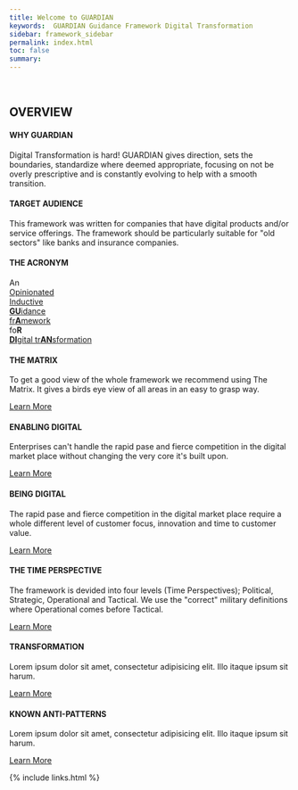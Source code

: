 ```yaml
---
title: Welcome to GUARDIAN
keywords:  GUARDIAN Guidance Framework Digital Transformation
sidebar: framework_sidebar
permalink: index.html
toc: false
summary:
---
```

<br>
<!-- Service List -->
<!-- The circle icons use Font Awesome's stacked icon classes. For more information, visit http://fontawesome.io/examples/ -->
<div class="row">
    <div class="col-lg-12">
        <h2 class="page-header">OVERVIEW</h2>
    </div>
    <div class="col-md-4">
        <div class="media">
            <div class="pull-left">
                <span class="fa-stack fa-2x">
                      <i class="fa fa-circle fa-stack-2x text-primary" style="color:#347DBE"></i>
                      <i class="fa fa-dot-circle-o fa-stack-1x fa-inverse"></i>
                </span>
            </div>
            <div class="media-body">
                <h4 class="media-heading">WHY GUARDIAN</h4>
                <p>Digital Transformation is hard! GUARDIAN gives direction, sets the boundaries, standardize where deemed appropriate, focusing on not be overly prescriptive and is constantly evolving to help with a smooth transition.</p>
            </div>
        </div>
        <div class="media">
            <div class="pull-left">
                <span class="fa-stack fa-2x">
                      <i class="fa fa-circle fa-stack-2x text-primary" style="color:#347DBE"></i>
                      <i class="fa fa-bank fa-stack-1x fa-inverse"></i>
                </span>
            </div>
            <div class="media-body">
                <h4 class="media-heading">TARGET AUDIENCE</h4>
                <p>This framework was written for companies that have digital products and/or service offerings. The framework should be particularly suitable for "old sectors" like banks and insurance companies.</p>
            </div>
        </div>
        <div class="media">
            <div class="pull-left">
                <span class="fa-stack fa-2x">
                      <i class="fa fa-circle fa-stack-2x text-primary" style="color:#347DBE"></i>
                      <i class="fa fa-tag fa-stack-1x fa-inverse"></i>
                </span>
            </div>
            <div class="media-body">
                <h4 class="media-heading">THE ACRONYM</h4>
                <p>An<br>
                <a href="http://www.urbandictionary.com/define.php?term=Opinionated" title=" ">Opinionated</a><br>
                <a href="https://en.wikipedia.org/wiki/Inductive_reasoning" title=" ">Inductive</a><br>
                <a href="http://www.merriam-webster.com/dictionary/guidance" title=" "><b>GU</b>idance</a><br>
                <a href="http://www.merriam-webster.com/dictionary/framework" title=" ">fr<b>A</b>mework</a><br>
                fo<b>R</b><br>
                <a href="https://en.wikipedia.org/wiki/Digital_transformation" title=" "><b>DI</b>gital tr<b>AN</b>sformation</a>                 
                </p>
            </div>
        </div>       
    </div>
    <div class="col-md-4">
        <div class="media">
            <div class="pull-left">
                <span class="fa-stack fa-2x">
                      <i class="fa fa-circle fa-stack-2x text-primary" style="color:#347DBE"></i>
                      <i class="fa fa-th fa-stack-1x fa-inverse"></i>
                </span>
            </div>
            <div class="media-body">
                <h4 class="media-heading">THE MATRIX</h4>
                <p>To get a good view of the whole framework we recommend using The Matrix. It gives a birds eye view of all areas in an easy to grasp way.</p>
                <a href="#" class="btn-xs btn-primary">Learn More</a>
            </div>
        </div>
        <div class="media">
            <div class="pull-left">
                <span class="fa-stack fa-2x">
                      <i class="fa fa-circle fa-stack-2x text-primary" style="color:#347DBE"></i>
                      <i class="fa fa-compass fa-stack-1x fa-inverse"></i>
                </span>
            </div>
            <div class="media-body">
                <h4 class="media-heading">ENABLING DIGITAL</h4>
                <p>Enterprises can't handle the rapid pase and fierce competition in the digital market place without changing the very core it's built upon.</p>
                <a href="enabling-digital.html" class="btn-xs btn-primary">Learn More</a>
            </div>
        </div>
        <div class="media">
            <div class="pull-left">
                <span class="fa-stack fa-2x">
                      <i class="fa fa-circle fa-stack-2x text-primary" style="color:#347DBE"></i>
                      <i class="fa fa-cubes fa-stack-1x fa-inverse"></i>
                </span>
            </div>
            <div class="media-body">
                <h4 class="media-heading">BEING DIGITAL</h4>
                <p>The rapid pase and fierce competition in the digital market place require a whole different level of customer focus, innovation and time to customer value.</p>
                <a href="being-digital.html" class="btn-xs btn-primary">Learn More</a>
            </div>
        </div>            
    </div>
    <div class="col-md-4">
        <div class="media">
            <div class="pull-left">
                <span class="fa-stack fa-2x">
                      <i class="fa fa-circle fa-stack-2x text-primary" style="color:#347DBE"></i>
                      <i class="fa fa-clock-o fa-stack-1x fa-inverse"></i>
                </span>
            </div>
            <div class="media-body">
                <h4 class="media-heading">THE TIME PERSPECTIVE</h4>
                <p>The framework is devided into four levels (Time Perspectives); Political, Strategic, Operational and Tactical. We use the "correct" military definitions where Operational comes before Tactical.</p>
                <a href="the-time-perspective.html" class="btn-xs btn-primary">Learn More</a>                  
            </div>
        </div>    
        <div class="media">
            <div class="pull-left">
                <span class="fa-stack fa-2x">
                      <i class="fa fa-circle fa-stack-2x text-primary" style="color:#347DBE"></i>
                      <i class="fa fa-space-shuttle fa-stack-1x fa-inverse"></i>
                </span>
            </div>
            <div class="media-body">
                <h4 class="media-heading">TRANSFORMATION</h4>
                <p>Lorem ipsum dolor sit amet, consectetur adipisicing elit. Illo itaque ipsum sit harum.</p>
                <a href="#" class="btn-xs btn-primary">Learn More</a>
            </div>
        </div>    
        <div class="media">
            <div class="pull-left">
                <span class="fa-stack fa-2x">
                      <i class="fa fa-circle fa-stack-2x text-primary" style="color:#347DBE"></i>
                      <i class="fa fa-bomb fa-stack-1x fa-inverse"></i>
                </span>
            </div>
            <div class="media-body">
                <h4 class="media-heading">KNOWN ANTI-PATTERNS</h4>
                <p>Lorem ipsum dolor sit amet, consectetur adipisicing elit. Illo itaque ipsum sit harum.</p>
                <a href="anti-patterns.html" class="btn-xs btn-primary">Learn More</a>                
            </div>
        </div>
    </div>
</div>

{% include links.html %}
